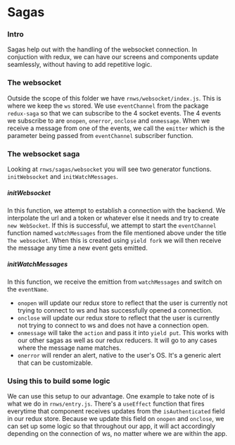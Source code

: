 # Sagas

### Intro
Sagas help out with the handling of the websocket connection. In conjuction with redux, we can have our screens and components update seamlessly, without having to add repetitive logic.

### The websocket
Outside the scope of this folder we have `rnws/websocket/index.js`. This is where we keep the `ws` stored. We use `eventChannel` from the package `redux-saga` so that we can subscribe to the 4 socket events. The 4 events we subscribe to are `onopen`, `onerror`, `onclose` and `onmessage`. When we receive a message from one of the events, we call the `emitter` which is the parameter being passed from `eventChannel` subscriber function.

### The websocket saga
Looking at `rnws/sagas/websocket` you will see two generator functions. `initWebsocket` and `initWatchMessages`.

##### initWebsocket
In this function, we attempt to establish a connection with the backend. We interpolate the url and a token or whatever else it needs and try to create `new WebSocket`. If this is successful, we attempt to start the `eventChannel` function named `watchMessages` from the file mentioned above under the title `The websocket`. When this is created using `yield fork` we will then receive the message any time a new event gets emitted.

##### initWatchMessages
In this function, we receive the emittion from `watchMessages` and switch on the `eventName`.

- `onopen` will update our redux store to reflect that the user is currently not trying to connect to ws and has successfully opened a connection.
- `onclose` will update our redux store to reflect that the user is currently not trying to connect to ws and does not have a connection open.
- `onmessage` will take the `action` and pass it into `yield put`. This works with our other sagas as well as our redux reducers. It will go to any cases where the message name matches.
- `onerror` will render an alert, native to the user's OS. It's a generic alert that can be customizable.

### Using this to build some logic
We can use this setup to our advantage. One example to take note of is what we do in `rnws/entry.js`. There's a `useEffect` function that fires everytime that component receives updates from the `isAuthenticated` field in our redux store. Because we update this field on `onopen` and `onclose`, we can set up some logic so that throughout our app, it will act accordingly depending on the connection of ws, no matter where we are within the app.
